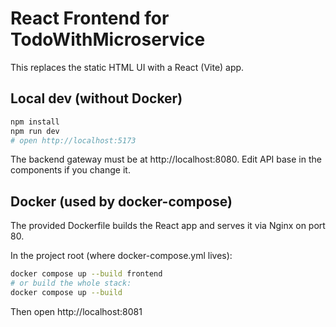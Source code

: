 # React Frontend for TodoWithMicroservice

This replaces the static HTML UI with a React (Vite) app.

## Local dev (without Docker)
```bash
npm install
npm run dev
# open http://localhost:5173
```
The backend gateway must be at http://localhost:8080. Edit API base in the components if you change it.

## Docker (used by docker-compose)
The provided Dockerfile builds the React app and serves it via Nginx on port 80.

In the project root (where docker-compose.yml lives):
```bash
docker compose up --build frontend
# or build the whole stack:
docker compose up --build
```
Then open http://localhost:8081
